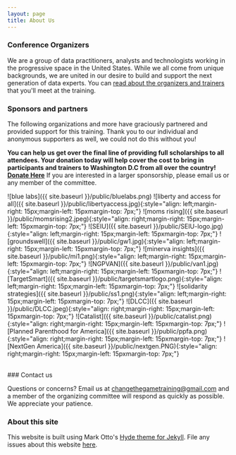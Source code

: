 ```yaml
---
layout: page
title: About Us 
---
```


### Conference Organizers

We are a group of data practitioners, analysts and technologists working in the progressive space in the United States. While we all come from unique backgrounds, we are united in our desire to build and support the next generation of data experts. 
You can [read about the organizers and trainers](http://changethegame.io/trainers/) that you'll meet at the training. 

### Sponsors and partners
The following organizations and more have graciously partnered and provided support for this training. Thank you to our individual and anonymous supporters as well, we could not do this without you!

**You can help us get over the final line of providing full scholarships to all attendees. Your donation today will help cover the cost to bring in participants and trainers to Washington D.C from all over the country! [Donate Here](https://action.momsrising.org/donate/change_the_game/)** If you are interested in a larger sponsorship, please email us or any member of the committee.

![blue labs]({{ site.baseurl }}/public/bluelabs.png)<style type="text/css">
.image-left {
  display: block;
  margin-left: auto;
  margin-right: auto;
  float: right;
}
</style>
![liberty and access for all]({{ site.baseurl }}/public/libertyaccess.jpg){:style="align: left;margin-right: 15px;margin-left: 15pxmargin-top: 7px;"}
![moms rising]({{ site.baseurl }}/public/momsrising2.jpeg){:style="align: right;margin-right: 15px;margin-left: 15pxmargin-top: 7px;"}
![SEIU]({{ site.baseurl }}/public/SEIU-logo.jpg){:style="align: left;margin-right: 15px;margin-left: 15pxmargin-top: 7px;"}
![groundswell]({{ site.baseurl }}/public/gw1.jpg){:style="align: left;margin-right: 15px;margin-left: 15pxmargin-top: 7px;"}
![minerva insights]({{ site.baseurl }}/public/mi1.png){:style="align: left;margin-right: 15px;margin-left: 15pxmargin-top: 7px;"}
![NGPVAN]({{ site.baseurl }}/public/van1.jpg){:style="align: left;margin-right: 15px;margin-left: 15pxmargin-top: 7px;"}
![TargetSmart]({{ site.baseurl }}/public/targetsmartlogo.png){:style="align: left;margin-right: 15px;margin-left: 15pxmargin-top: 7px;"}
![solidarity strategies]({{ site.baseurl }}/public/ss1.png){:style="align: left;margin-right: 15px;margin-left: 15pxmargin-top: 7px;"}
![DLCC]({{ site.baseurl }}/public/DLCC.jpeg){:style="align: right;margin-right: 15px;margin-left: 15pxmargin-top: 7px;"}
![Catalist]({{ site.baseurl }}/public/catalist.png){:style="align: right;margin-right: 15px;margin-left: 15pxmargin-top: 7px;"}
![Planned Parenthood for America]({{ site.baseurl }}/public/ppfa.png){:style="align: right;margin-right: 15px;margin-left: 15pxmargin-top: 7px;"}
![NextGen America]({{ site.baseurl }}/public/nextgen.PNG){:style="align: right;margin-right: 15px;margin-left: 15pxmargin-top: 7px;"}

<br>
### Contact us

Questions or concerns? Email us at changethegametraining@gmail.com and a member of the organizing committee will respond as quickly as possible. We appreciate your patience.

### About this site

This website is built using Mark Otto's [Hyde theme for Jekyll](https://github.com/poole/hyde). File any issues about this website [here](https://github.com/anniejw6/datatraining_site).
